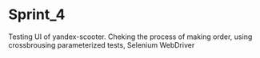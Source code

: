 # Sprint_4


Testing UI of yandex-scooter. 
Cheking the process of making order, using crossbrousing parameterized tests, Selenium WebDriver
